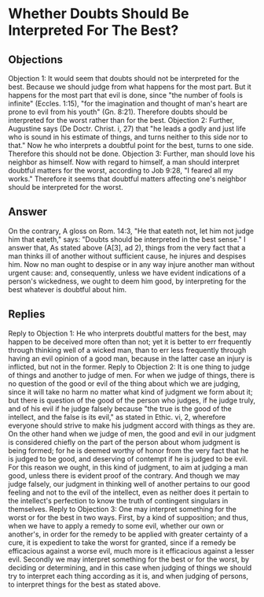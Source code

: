 # Whether Doubts Should Be Interpreted For The Best?
## Objections
Objection 1: It would seem that doubts should not be interpreted for the best. Because we should judge from what happens for the most part. But it happens for the most part that evil is done, since "the number of fools is infinite" (Eccles. 1:15), "for the imagination and thought of man's heart are prone to evil from his youth" (Gn. 8:21). Therefore doubts should be interpreted for the worst rather than for the best.
Objection 2: Further, Augustine says (De Doctr. Christ. i, 27) that "he leads a godly and just life who is sound in his estimate of things, and turns neither to this side nor to that." Now he who interprets a doubtful point for the best, turns to one side. Therefore this should not be done.
Objection 3: Further, man should love his neighbor as himself. Now with regard to himself, a man should interpret doubtful matters for the worst, according to Job 9:28, "I feared all my works." Therefore it seems that doubtful matters affecting one's neighbor should be interpreted for the worst.
## Answer
On the contrary, A gloss on Rom. 14:3, "He that eateth not, let him not judge him that eateth," says: "Doubts should be interpreted in the best sense."
I answer that, As stated above (A[3], ad 2), things from the very fact that a man thinks ill of another without sufficient cause, he injures and despises him. Now no man ought to despise or in any way injure another man without urgent cause: and, consequently, unless we have evident indications of a person's wickedness, we ought to deem him good, by interpreting for the best whatever is doubtful about him.
## Replies
Reply to Objection 1: He who interprets doubtful matters for the best, may happen to be deceived more often than not; yet it is better to err frequently through thinking well of a wicked man, than to err less frequently through having an evil opinion of a good man, because in the latter case an injury is inflicted, but not in the former.
Reply to Objection 2: It is one thing to judge of things and another to judge of men. For when we judge of things, there is no question of the good or evil of the thing about which we are judging, since it will take no harm no matter what kind of judgment we form about it; but there is question of the good of the person who judges, if he judge truly, and of his evil if he judge falsely because "the true is the good of the intellect, and the false is its evil," as stated in Ethic. vi, 2, wherefore everyone should strive to make his judgment accord with things as they are. On the other hand when we judge of men, the good and evil in our judgment is considered chiefly on the part of the person about whom judgment is being formed; for he is deemed worthy of honor from the very fact that he is judged to be good, and deserving of contempt if he is judged to be evil. For this reason we ought, in this kind of judgment, to aim at judging a man good, unless there is evident proof of the contrary. And though we may judge falsely, our judgment in thinking well of another pertains to our good feeling and not to the evil of the intellect, even as neither does it pertain to the intellect's perfection to know the truth of contingent singulars in themselves.
Reply to Objection 3: One may interpret something for the worst or for the best in two ways. First, by a kind of supposition; and thus, when we have to apply a remedy to some evil, whether our own or another's, in order for the remedy to be applied with greater certainty of a cure, it is expedient to take the worst for granted, since if a remedy be efficacious against a worse evil, much more is it efficacious against a lesser evil. Secondly we may interpret something for the best or for the worst, by deciding or determining, and in this case when judging of things we should try to interpret each thing according as it is, and when judging of persons, to interpret things for the best as stated above.